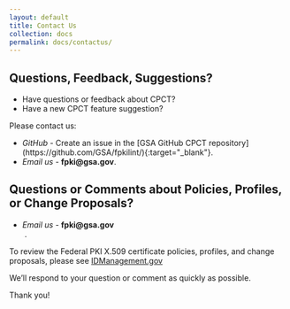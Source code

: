 ```yaml
---
layout: default
title: Contact Us
collection: docs
permalink: docs/contactus/
---
```

<html>
<body>

<h2> Questions, Feedback, Suggestions?</h2>

<ul>
<li>Have questions or feedback about CPCT?
<li>Have a new CPCT feature suggestion?</li>
</ul>  

<p>Please contact us:</p>

<ul>
<li><i>GitHub</i> - Create an issue in the [GSA GitHub CPCT repository](https://github.com/GSA/fpkilint/){:target="_blank"}.
<li><i>Email us</i> - <b>fpki@gsa.gov</b>.</li>
</ul>

<h2> Questions or Comments about Policies, Profiles, or Change Proposals?</h2>

<ul>
<li><i>Email us</i> - <b>fpki@gsa.gov</b></li>&nbsp;.</li>
</ul>

<p>To review the Federal PKI X.509 certificate policies, profiles, and change proposals, please see <a href="https://www.idmanagement.gov/fpki/" target="_blank">IDManagement.gov</a></p>

<p>We’ll respond to your question or comment as quickly as possible.</p>

<p>Thank you!</p>
